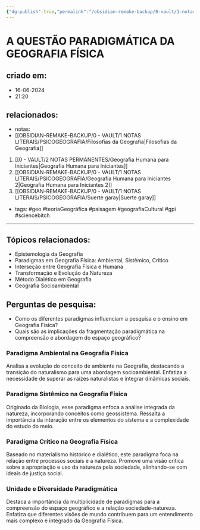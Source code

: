 ```yaml
---
{"dg-publish":true,"permalink":"/obsidian-remake-backup/0-vault/1-notas-literais/psicogeografia/paradigmas-da-geografia-fisica/","tags":["geo","teoriaGeográfica","paisagem","geografiaCultural","gpi","sciencebitch"],"dgHomeLink":true,"dgShowLocalGraph":true,"dgShowFileTree":true,"dgEnableSearch":true,"noteIcon":""}
---
```


# A QUESTÃO PARADIGMÁTICA DA GEOGRAFIA FÍSICA

## criado em: 
- 16-06-2024
- 21:20
## relacionados:
- notas:
- [[OBSIDIAN-REMAKE-BACKUP/0 - VAULT/1 NOTAS LITERAIS/PSICOGEOGRAFIA/Filosofias da Geografia\|Filosofias da Geografia]]
1. [[0 - VAULT/2 NOTAS PERMANENTES/Geografia Humana para Iniciantes\|Geografia Humana para Iniciantes]]
2. [[OBSIDIAN-REMAKE-BACKUP/0 - VAULT/1 NOTAS LITERAIS/PSICOGEOGRAFIA/Geografia Humana para Iniciantes 2\|Geografia Humana para Iniciantes 2]]
3. [[OBSIDIAN-REMAKE-BACKUP/0 - VAULT/1 NOTAS LITERAIS/PSICOGEOGRAFIA/Suerte garay\|Suerte garay]]
- tags: #geo #teoriaGeográfica #paisagem #geografiaCultural #gpi #sciencebitch 
---

## Tópicos relacionados:
- Epistemologia da Geografia
- Paradigmas em Geografia Física: Ambiental, Sistêmico, Crítico
- Interseção entre Geografia Física e Humana
- Transformação e Evolução da Natureza
- Método Dialético em Geografia
- Geografia Socioambiental

## Perguntas de pesquisa:
- Como os diferentes paradigmas influenciam a pesquisa e o ensino em Geografia Física?
- Quais são as implicações da fragmentação paradigmática na compreensão e abordagem do espaço geográfico?

### Paradigma Ambiental na Geografia Física
Analisa a evolução do conceito de ambiente na Geografia, destacando a transição do naturalismo para uma abordagem socioambiental. Enfatiza a necessidade de superar as raízes naturalistas e integrar dinâmicas sociais.

### Paradigma Sistêmico na Geografia Física
Originado da Biologia, esse paradigma enfoca a análise integrada da natureza, incorporando conceitos como geossistema. Ressalta a importância da interação entre os elementos do sistema e a complexidade do estudo do meio.

### Paradigma Crítico na Geografia Física
Baseado no materialismo histórico e dialético, este paradigma foca na relação entre processos sociais e a natureza. Promove uma visão crítica sobre a apropriação e uso da natureza pela sociedade, alinhando-se com ideais de justiça social.

### Unidade e Diversidade Paradigmática
Destaca a importância da multiplicidade de paradigmas para a compreensão do espaço geográfico e a relação sociedade-natureza. Enfatiza que diferentes visões de mundo contribuem para um entendimento mais complexo e integrado da Geografia Física.